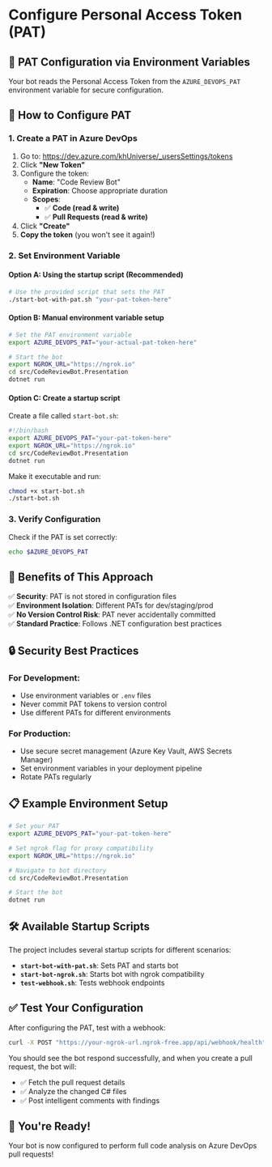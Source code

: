 # Configure Personal Access Token (PAT)

## 🔧 **PAT Configuration via Environment Variables**

Your bot reads the Personal Access Token from the `AZURE_DEVOPS_PAT` environment variable for secure configuration.

## 📝 **How to Configure PAT**

### **1. Create a PAT in Azure DevOps**

1. Go to: https://dev.azure.com/khUniverse/_usersSettings/tokens
2. Click **"New Token"**
3. Configure the token:
   - **Name**: "Code Review Bot"
   - **Expiration**: Choose appropriate duration
   - **Scopes**:
     - ✅ **Code (read & write)**
     - ✅ **Pull Requests (read & write)**
4. Click **"Create"**
5. **Copy the token** (you won't see it again!)

### **2. Set Environment Variable**

#### **Option A: Using the startup script (Recommended)**

```bash
# Use the provided script that sets the PAT
./start-bot-with-pat.sh "your-pat-token-here"
```

#### **Option B: Manual environment variable setup**

```bash
# Set the PAT environment variable
export AZURE_DEVOPS_PAT="your-actual-pat-token-here"

# Start the bot
export NGROK_URL="https://ngrok.io"
cd src/CodeReviewBot.Presentation
dotnet run
```

#### **Option C: Create a startup script**

Create a file called `start-bot.sh`:

```bash
#!/bin/bash
export AZURE_DEVOPS_PAT="your-pat-token-here"
export NGROK_URL="https://ngrok.io"
cd src/CodeReviewBot.Presentation
dotnet run
```

Make it executable and run:

```bash
chmod +x start-bot.sh
./start-bot.sh
```

### **3. Verify Configuration**

Check if the PAT is set correctly:

```bash
echo $AZURE_DEVOPS_PAT
```

## 🎯 **Benefits of This Approach**

✅ **Security**: PAT is not stored in configuration files  
✅ **Environment Isolation**: Different PATs for dev/staging/prod  
✅ **No Version Control Risk**: PAT never accidentally committed  
✅ **Standard Practice**: Follows .NET configuration best practices

## 🔒 **Security Best Practices**

### **For Development:**

- Use environment variables or `.env` files
- Never commit PAT tokens to version control
- Use different PATs for different environments

### **For Production:**

- Use secure secret management (Azure Key Vault, AWS Secrets Manager)
- Set environment variables in your deployment pipeline
- Rotate PATs regularly

## 📋 **Example Environment Setup**

```bash
# Set your PAT
export AZURE_DEVOPS_PAT="your-pat-token-here"

# Set ngrok flag for proxy compatibility
export NGROK_URL="https://ngrok.io"

# Navigate to bot directory
cd src/CodeReviewBot.Presentation

# Start the bot
dotnet run
```

## 🛠️ **Available Startup Scripts**

The project includes several startup scripts for different scenarios:

- **`start-bot-with-pat.sh`**: Sets PAT and starts bot
- **`start-bot-ngrok.sh`**: Starts bot with ngrok compatibility
- **`test-webhook.sh`**: Tests webhook endpoints

## ✅ **Test Your Configuration**

After configuring the PAT, test with a webhook:

```bash
curl -X POST "https://your-ngrok-url.ngrok-free.app/api/webhook/health"
```

You should see the bot respond successfully, and when you create a pull request, the bot will:

- ✅ Fetch the pull request details
- ✅ Analyze the changed C# files
- ✅ Post intelligent comments with findings

## 🚀 **You're Ready!**

Your bot is now configured to perform full code analysis on Azure DevOps pull requests!
